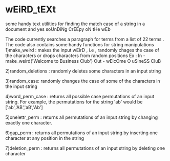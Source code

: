 # wEiRD_tEXt
some handy text utilities for finding the match case of a string in a document and yes soUnDiNg CrEEpy oN tHe wEb

The code currently searches a paragraph for terms from a list of 22 terms .
The code also contains some handy functions for string manipulations
1)make_weird :
makes the input wEirD , i.e , randomly chages the case of the characters or drops characters from random positions
Ex :
In - make_weird('Welcome to Business Club')
Out - wElcOme O uSineSS CluB

2)random_deletions :
randomly deletes some characters in an input string

3)random_case: 
randomly changes the case of some of the characters in the input string

4)word_perm_case :
returns all possible case permutations of an input string. For example, the permutations for the string 'ab' would be ['ab','AB','aB','Ab']

5)onelettr_perm :
returns all permutations of an input string by changing exactly one character.

6)gap_perm :
returns all permutations of an input string by inserting one character at any position in the string

7)deletion_perm :
returns all permutations of an input string by deleting one character
